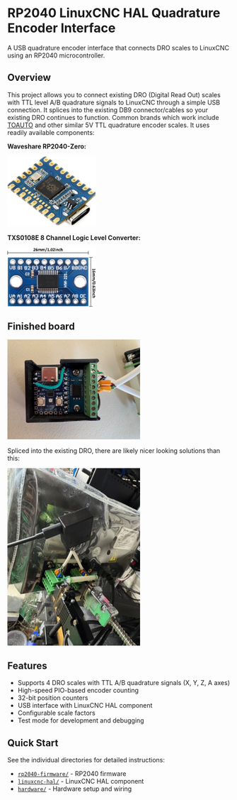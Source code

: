 # RP2040 LinuxCNC HAL Quadrature Encoder Interface

A USB quadrature encoder interface that connects DRO scales to LinuxCNC using an RP2040 microcontroller.

## Overview

This project allows you to connect existing DRO (Digital Read Out) scales with TTL level A/B quadrature signals to LinuxCNC through a simple USB connection. It splices into the existing DB9 connector/cables so your existing DRO continues to function. Common brands which work include [TOAUTO](https://www.toautotool.com/products/2-3-axis-dro-kit-standard-scales) and other similar 5V TTL quadrature encoder scales. It uses readily available components:

**Waveshare RP2040-Zero:**

[<img src="./hardware/rp2040-zero.jpg" width="200px"/>](./hardware/rp2040-zero.jpg)

**TXS0108E 8 Channel Logic Level Converter:**

[<img src="./hardware/TXS0108E.jpg" width="200px"/>](./hardware/TXS0108E.jpg)

## Finished board

[<img src="./hardware/IMG_8394.jpg" width="300px"/>](./hardware/IMG_8394.jpg)

Spliced into the existing DRO, there are likely nicer looking solutions than this:

[<img src="./hardware/IMG_8388.jpg" width="300px"/>](./hardware/IMG_8388.jpg)


## Features

- Supports 4 DRO scales with TTL A/B quadrature signals (X, Y, Z, A axes)
- High-speed PIO-based encoder counting
- 32-bit position counters
- USB interface with LinuxCNC HAL component
- Configurable scale factors
- Test mode for development and debugging

## Quick Start

See the individual directories for detailed instructions:
- [`rp2040-firmware/`](rp2040-firmware/) - RP2040 firmware
- [`linuxcnc-hal/`](linuxcnc-hal/) - LinuxCNC HAL component
- [`hardware/`](hardware/) - Hardware setup and wiring 
